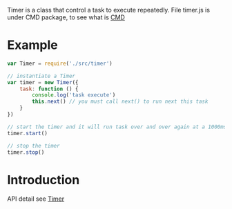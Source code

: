 Timer is a class that control a task to execute repeatedly. 
File timer.js is under CMD package, to see what is [CMD](https://github.com/seajs/seajs)

# Example

```javascript
var Timer = require('./src/timer')

// instantiate a Timer
var timer = new Timer({
    task: function () {
        console.log('task execute')
        this.next() // you must call next() to run next this task
    }
})

// start the timer and it will run task over and over again at a 1000ms interval(default)
timer.start()

// stop the timer
timer.stop()
```

# Introduction
API detail see [Timer](http://valaxy.github.io/timer/doc/Timer.html)
